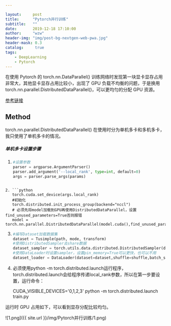 ```yaml
---

layout:     post
title:      "Pytorch并行训练"
subtitle:   ""
date:       2019-12-18 17:10:00
author:     "wzw"
header-img: "img/post-bg-nextgen-web-pwa.jpg"
header-mask: 0.3
catalog:     true
tags:
    - DeepLearning
    - Pytorch
---
```

<script type="text/javascript" async src="https://cdn.mathjax.org/mathjax/latest/MathJax.js?config=TeX-MML-AM_CHTML"> </script>
在使用 Pytorch 的 torch.nn.DataParallel() 训练网络时发现第一块显卡显存占用非常大，其他显卡显存占用比较小，出现了 GPU 负载不均衡的问题，于是换用 torch.nn.parallel.DistributedDataParallel()，可以更均匀的分配 GPU 资源。

[参考链接][paper-link]

## Method

torch.nn.parallel.DistributedDataParallel() 在使用时分为单机多卡和多机多卡，我只使用了单机多卡的情况。

##### 单机多卡设置步骤

1. ```python
   #设置参数
   parser = argparse.ArgumentParser()
   parser.add_argument('--local_rank', type=int, default=0)
   args = parser.parse_args(params)
```
   
2. ```python
   torch.cuda.set_device(args.local_rank)
   #初始化
   torch.distributed.init_process_group(backend="nccl")
   # 必须先将model加载到GPU再使用DistributedDataParallel，设置find_unused_parameters=True否则报错
   model = torch.nn.parallel.DistributedDataParallel(model.cuda(),find_unused_parameters=True)
   ```

3. ```python
   #编写Dataset加载数据集
   dataset = Tusimple(path, mode, transform)
   #使用DistributedSampler去share数据
   dataset_sampler = torch.utils.data.distributed.DistributedSampler(dataset)
   #使用DataLoader时设置sampler，设置pin_memory=True可以更快，也可以不用
   dataset_loader = DataLoader(dataset=dataset,shuffle=shuffle,batch_size=batch_size,num_workers=num_workers, pin_memory=True,sampler=dataset_sampler)
   ```

4. 必须使用python -m torch.distributed.launch运行程序，torch.distributed.launch会给程序传递local_rank参数，所以在第一步要设置，运行命令：

   CUDA_VISIBLE_DEVICES='0,1,2,3' python -m torch.distributed.launch train.py

运行时 GPU 占用如下，可以看到显存分配比较均匀。

![1.png]({{ site.url }}/img/Pytorch并行训练/1.png)

[paper-link]: https://zhuanlan.zhihu.com/p/95700549?utm_source=wechat_session&amp;utm_medium=social&amp;utm_oi=743503461731028992

